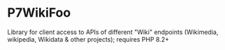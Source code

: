 # P7WikiFoo
Library for client access to APIs of different "Wiki" endpoints 
(Wikimedia, wikipedia, Wikidata & other projects); requires PHP 8.2+




